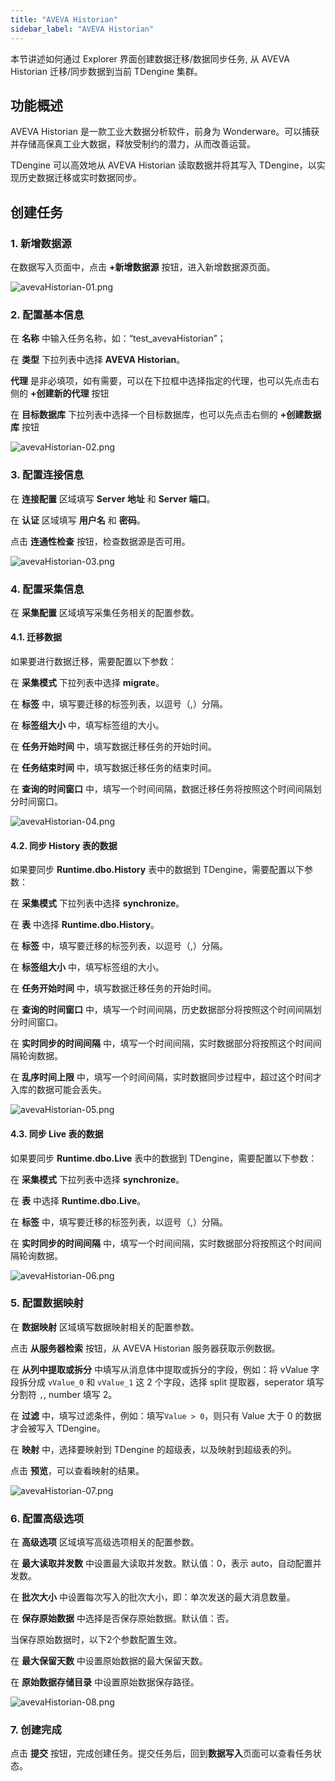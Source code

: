 ```yaml
---
title: "AVEVA Historian"
sidebar_label: "AVEVA Historian"
---
```


本节讲述如何通过 Explorer 界面创建数据迁移/数据同步任务, 从 AVEVA Historian 迁移/同步数据到当前 TDengine 集群。

## 功能概述

AVEVA Historian 是一款工业大数据分析软件，前身为 Wonderware。可以捕获并存储高保真工业大数据，释放受制约的潜力，从而改善运营。

TDengine 可以高效地从 AVEVA Historian 读取数据并将其写入 TDengine，以实现历史数据迁移或实时数据同步。

## 创建任务

### 1. 新增数据源

在数据写入页面中，点击 **+新增数据源** 按钮，进入新增数据源页面。

![avevaHistorian-01.png](pic/avevaHistorian-01.png)

### 2. 配置基本信息

在 **名称** 中输入任务名称，如：“test_avevaHistorian”；

在 **类型** 下拉列表中选择 **AVEVA Historian**。

**代理** 是非必填项，如有需要，可以在下拉框中选择指定的代理，也可以先点击右侧的 **+创建新的代理** 按钮 

在 **目标数据库** 下拉列表中选择一个目标数据库，也可以先点击右侧的 **+创建数据库** 按钮

![avevaHistorian-02.png](pic/avevaHistorian-02.png)

### 3. 配置连接信息

在 **连接配置** 区域填写 **Server 地址** 和 **Server 端口**。

在 **认证** 区域填写 **用户名** 和 **密码**。

点击 **连通性检查** 按钮，检查数据源是否可用。

![avevaHistorian-03.png](pic/avevaHistorian-03.png)

### 4. 配置采集信息

在 **采集配置** 区域填写采集任务相关的配置参数。

#### 4.1. 迁移数据

如果要进行数据迁移，需要配置以下参数：

在 **采集模式** 下拉列表中选择 **migrate**。

在 **标签** 中，填写要迁移的标签列表，以逗号（,）分隔。

在 **标签组大小** 中，填写标签组的大小。

在 **任务开始时间** 中，填写数据迁移任务的开始时间。

在 **任务结束时间** 中，填写数据迁移任务的结束时间。

在 **查询的时间窗口** 中，填写一个时间间隔，数据迁移任务将按照这个时间间隔划分时间窗口。

![avevaHistorian-04.png](pic/avevaHistorian-04.png)

#### 4.2. 同步 History 表的数据

如果要同步 **Runtime.dbo.History** 表中的数据到 TDengine，需要配置以下参数：

在 **采集模式** 下拉列表中选择 **synchronize**。

在 **表** 中选择 **Runtime.dbo.History**。

在 **标签** 中，填写要迁移的标签列表，以逗号（,）分隔。

在 **标签组大小** 中，填写标签组的大小。

在 **任务开始时间** 中，填写数据迁移任务的开始时间。

在 **查询的时间窗口** 中，填写一个时间间隔，历史数据部分将按照这个时间间隔划分时间窗口。

在 **实时同步的时间间隔** 中，填写一个时间间隔，实时数据部分将按照这个时间间隔轮询数据。

在 **乱序时间上限** 中，填写一个时间间隔，实时数据同步过程中，超过这个时间才入库的数据可能会丢失。

![avevaHistorian-05.png](pic/avevaHistorian-05.png)

#### 4.3. 同步 Live 表的数据

如果要同步 **Runtime.dbo.Live** 表中的数据到 TDengine，需要配置以下参数：

在 **采集模式** 下拉列表中选择 **synchronize**。

在 **表** 中选择 **Runtime.dbo.Live**。

在 **标签** 中，填写要迁移的标签列表，以逗号（,）分隔。

在 **实时同步的时间间隔** 中，填写一个时间间隔，实时数据部分将按照这个时间间隔轮询数据。

![avevaHistorian-06.png](pic/avevaHistorian-06.png)

### 5. 配置数据映射

在 **数据映射** 区域填写数据映射相关的配置参数。

点击 **从服务器检索** 按钮，从 AVEVA Historian 服务器获取示例数据。

在 **从列中提取或拆分** 中填写从消息体中提取或拆分的字段，例如：将 vValue 字段拆分成 `vValue_0` 和 `vValue_1` 这 2 个字段，选择 split 提取器，seperator 填写分割符 `,`, number 填写 2。

在 **过滤** 中，填写过滤条件，例如：填写`Value > 0`，则只有 Value 大于 0 的数据才会被写入 TDengine。

在 **映射** 中，选择要映射到 TDengine 的超级表，以及映射到超级表的列。

点击 **预览**，可以查看映射的结果。

![avevaHistorian-07.png](pic/avevaHistorian-07.png)

### 6. 配置高级选项

在 **高级选项** 区域填写高级选项相关的配置参数。

在 **最大读取并发数** 中设置最大读取并发数。默认值：0，表示 auto，自动配置并发数。

在 **批次大小** 中设置每次写入的批次大小，即：单次发送的最大消息数量。

在 **保存原始数据** 中选择是否保存原始数据。默认值：否。

当保存原始数据时，以下2个参数配置生效。

在 **最大保留天数** 中设置原始数据的最大保留天数。

在 **原始数据存储目录** 中设置原始数据保存路径。

![avevaHistorian-08.png](pic/avevaHistorian-08.png)

### 7. 创建完成

点击 **提交** 按钮，完成创建任务。提交任务后，回到**数据写入**页面可以查看任务状态。
